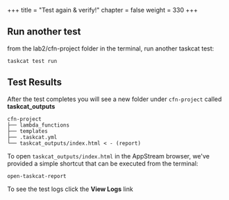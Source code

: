 +++
title = "Test again & verify!"
chapter = false
weight = 330
+++

## Run another test

from the lab2/cfn-project folder in the terminal, run another taskcat test:

```
taskcat test run
```

## Test Results

After the test completes you will see a new folder under `cfn-project` called **taskcat_outputs**
```
cfn-project
├── lambda_functions
├── templates
├── .taskcat.yml
└── taskcat_outputs/index.html < - (report)

```

To open `taskcat_outputs/index.html` in the AppStream browser, we've provided a simple 
shortcut that can be executed from the terminal:

```
open-taskcat-report
```

To see the test logs click the **View Logs** link
